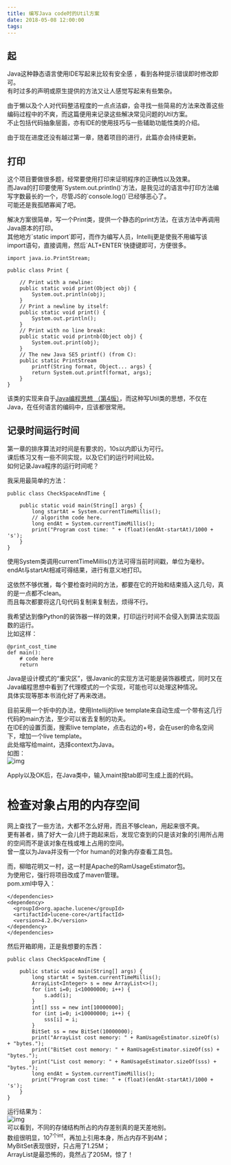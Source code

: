 ```yaml
---
title: 编写Java code时的Util方案
date: 2018-05-08 12:00:00
tags:
---
```


## 起

Java这种静态语言使用IDE写起来比较有安全感 ，看到各种提示错误即时修改即可。   
有时过多的声明或原生提供的方法又让人感觉写起来有些繁杂。   

由于懒以及个人对代码整洁程度的一点点洁癖，会寻找一些简易的方法来改善这些编码过程中的不爽，而这篇便用来记录这些解决常见问题的Util方案。   
不止包括代码抽象层面，亦有IDE的使用技巧与一些辅助功能性类的介绍。   

由于现在进度还没有越过第一章，随着项目的进行，此篇亦会持续更新。   


## 打印

这个项目要做很多题，经常要使用打印来证明程序的正确性以及效果。   
而Java的打印要使用\`System.out.println()\`方法，是我见过的语言中打印方法编写字数最长的一个，尽管JS的\`console.log()\`已经够恶心了。   
可能还是我孤陋寡闻了吧。   

解决方案很简单，写一个Print类，提供一个静态的print方法，在该方法中再调用Java原本的打印。   
其他地方\`static import\`即可，而作为编写人员，Intellij更是使我不用编写该import语句，直接调用，然后\`ALT+ENTER\`快捷键即可，方便很多。   

    import java.io.PrintStream;
    
    public class Print {
    
        // Print with a newline:
        public static void print(Object obj) {
            System.out.println(obj);
        }
        // Print a newline by itself:
        public static void print() {
            System.out.println();
        }
        // Print with no line break:
        public static void printnb(Object obj) {
            System.out.print(obj);
        }
        // The new Java SE5 printf() (from C):
        public static PrintStream
            printf(String format, Object... args) {
            return System.out.printf(format, args);
        }
    }

该类的实现来自于[Java编程思想 （第4版）](https://book.douban.com/subject/2130190/)，而这种写Util类的思想，不仅在Java，在任何语言的编码中，应该都很常用。   


## 记录时间运行时间

第一章的排序算法对时间是有要求的，10s以内即认为可行。   
课后练习又有一些不同实现，以及它们的运行时间比较。   
如何记录Java程序的运行时间呢？   

我采用最简单的方法：   

    public class CheckSpaceAndTime {
    
        public static void main(String[] args) {
            long startAt = System.currentTimeMillis();
            // algorithm code here.
            long endAt = System.currentTimeMillis();
            print("Program cost time: " + (float)(endAt-startAt)/1000 + 's');
        }
    }

使用System类调用currentTimeMillis()方法可得当前时间戳，单位为毫秒。   
endAt与startAt相减可得结果，进行有意义地打印。   

这依然不够优雅，每个要检查时间的方法，都要在它的开始和结束插入这几句，真的是一点都不clean。   
而且每次都要将这几句代码复制来复制去，烦得不行。   

我希望达到像Python的装饰器一样的效果，打印运行时间不会侵入到算法实现函数的运行。   
比如这样：   

    @print_cost_time
    def main():
        # code here
        return

Java是设计模式的“重灾区”，很Javanic的实现方法可能是装饰器模式，同时又在Java编程思想中看到了代理模式的一个实现，可能也可以处理这种情况。   
具体实现等那本书消化好了再来改进。   

目前采用一个折中的办法，使用Intellij的live template来自动生成一个带有这几行代码的main方法，至少可以省去复制的功夫。   
在IDE的设置页面，搜索live template，点击右边的+号，会在user的命名空间下，增加一个live template。   
此处缩写给maint，选择context为Java。   
如图：   
![img](https://ws1.sinaimg.cn/large/0073xHwmgy1fxee256xt8j31ue146wna.jpg)   

Apply以及OK后，在Java类中，输入maint按tab即可生成上面的代码。   


# 检查对象占用的内存空间

网上查找了一些方法，大都不怎么好用，而且不够clean，用起来很不爽。   
更有甚者，搞了好大一会儿终于跑起来后，发现它查到的只是该对象的引用所占用的空间而不是该对象在栈或堆上占用的空间。   
曾一度以为Java并没有一个for human的对象内存查看工具包。   

而，柳暗花明又一村，这一村是Apache的RamUsageEstimator包。   
为使用它，强行将项目改成了maven管理。   
pom.xml中导入：   

    </dependencies>
    <dependency>
      <groupId>org.apache.lucene</groupId>
      <artifactId>lucene-core</artifactId>
      <version>4.2.0</version>
    </dependency>
    </dependencies>

然后开箱即用，正是我想要的东西：   

    public class CheckSpaceAndTime {
    
        public static void main(String[] args) {
            long startAt = System.currentTimeMillis();
            ArrayList<Integer> s = new ArrayList<>();
            for (int i=0; i<10000000; i++) {
                s.add(i);
            }
            int[] sss = new int[10000000];
            for (int i=0; i<10000000; i++) {
                sss[i] = i;
            }
            BitSet ss = new BitSet(10000000);
            print("ArrayList cost memory: " + RamUsageEstimator.sizeOf(s) + "bytes.");
            print("BitSet cost memory: " + RamUsageEstimator.sizeOf(ss) + "bytes.");
            print("List cost memory: " + RamUsageEstimator.sizeOf(sss) + "bytes.");
            long endAt = System.currentTimeMillis();
            print("Program cost time: " + (float)(endAt-startAt)/1000 + 's');
        }
    }

运行结果为：  
![img](https://ws1.sinaimg.cn/large/0073xHwmgy1fxee24n7scj30nu0d4wg7.jpg)  
可以看到，不同的存储结构所占的内存差别真的是天差地别。  
数组很明显，10<sup>7个int</sup>，再加上引用本身，所占内存不到4M；  
MyBitSet表现很好，只占用了1.25M；  
ArrayList是最恐怖的，竟然占了205M，惊了！  

